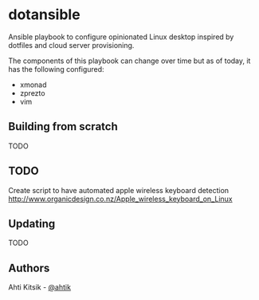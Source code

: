 dotansible
==========

Ansible playbook to configure opinionated Linux desktop inspired by dotfiles and cloud server provisioning.

The components of this playbook can change over time but as of today, it has the following configured:

 * xmonad
 * zprezto
 * vim

Building from scratch
---------------------
TODO

TODO
----
Create script to have automated apple wireless keyboard detection
http://www.organicdesign.co.nz/Apple_wireless_keyboard_on_Linux

Updating
--------
TODO

Authors
--------
Ahti Kitsik - [@ahtik](http://twitter.com/ahtik)



